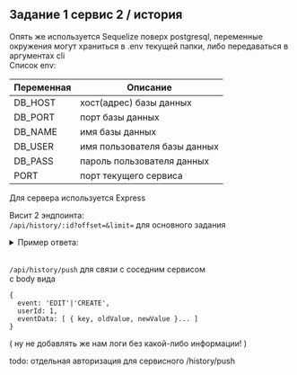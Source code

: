 ## Задание 1 сервис 2 / история  

Опять же используется Sequelize поверх postgresql, переменные окружения могут храниться в .env текущей папки, либо передаваться в аргументах cli  
Список env:  

|Переменная|Описание|
|----------|--------|
| DB_HOST      | хост(адрес) базы данных      |
| DB_PORT      | порт базы данных             |
| DB_NAME      | имя базы данных              |
| DB_USER      | имя пользователя базы данных |
| DB_PASS      | пароль пользователя данных   |
| PORT         | порт текущего сервиса        |

Для сервера используется Express

Висит 2 эндпоинта:  
`/api/history/:id?offset=&limit=` для основного задания  
<details>
	<summary>Пример ответа: </summary>
  
    /api/history/:id?offset=0&limit=10
	
    [{
        "uid": 1,
        "event": "edit",
        "eventData": [{
            "key": "lastName",
            "oldValue": "Slmith",
            "newValue": "Smith"
        }],
        "date": "2024-06-13T19:36:12.109Z"
    }, {
        "uid": 1,
        "event": "create",
        "eventData": null,
        "date": "2024-06-13T19:08:42.528Z"
    }]
	
    /api/history/:id?offset=1&limit=10
	
    [{
        "uid": 1,
        "event": "create",
        "eventData": null,
        "date": "2024-06-13T19:08:42.528Z"
    }]
</details>
<br>

`/api/history/push` для связи с соседним сервисом  
с body вида  
```
{
  event: 'EDIT'|'CREATE',
  userId: 1,
  eventData: [ { key, oldValue, newValue }... ]
}
```
( ну не добавлять же нам логи без какой-либо информации! )

todo: отдельная авторизация для сервисного /history/push